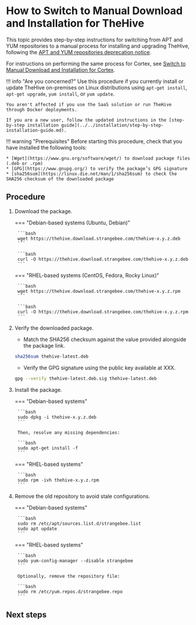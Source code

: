 # How to Switch to Manual Download and Installation for TheHive

This topic provides step-by-step instructions for switching from APT and YUM repositories to a manual process for installing and upgrading TheHive, following the [APT and YUM repositories deprecation notice](apt-yum-deprecation-notice.md).

For instructions on performing the same process for Cortex, see [Switch to Manual Download and Installation for Cortex](../../../cortex/operations/switch-to-manual-download-installation-cortex.md).

!!! info "Are you concerned?"
    Use this procedure if you currently install or update TheHive on-premises on Linux distributions using `apt-get install`, `apt-get upgrade`, `yum install`, or `yum update`.

    You aren't affected if you use the SaaS solution or run TheHive through Docker deployments.

    If you are a new user, follow the updated instructions in the [step-by-step installation guide](../../installation/step-by-step-installation-guide.md).

!!! warning "Prerequisites"
    Before starting this procedure, check that you have installed the following tools:

    * [Wget](https://www.gnu.org/software/wget/) to download package files (.deb or .rpm)
    * [GPG](https://www.gnupg.org/) to verify the package’s GPG signature
    * [sha256sum](https://linux.die.net/man/1/sha256sum) to check the SHA256 checksum of the downloaded package

<h2>Procedure</h2>

1. Download the package.

    === "Debian-based systems (Ubuntu, Debian)"

        ```bash
        wget https://thehive.download.strangebee.com/thehive-x.y.z.deb
        ```

        ```bash
        curl -O https://thehive.download.strangebee.com/thehive-x.y.z.deb
        ```

    === "RHEL-based systems (CentOS, Fedora, Rocky Linux)"

        ```bash
        wget https://thehive.download.strangebee.com/thehive-x.y.z.rpm
        ```

        ```bash
        curl -O https://thehive.download.strangebee.com/thehive-x.y.z.rpm
        ```

2. Verify the downloaded package.

    * Match the SHA256 checksum against the value provided alongside the package link.

    ```bash
    sha256sum thehive-latest.deb
    ```

    * Verify the GPG signature using the public key available at XXX.

    ```bash
    gpg --verify thehive-latest.deb.sig thehive-latest.deb
    ```

3. Install the package.

    === "Debian-based systems"

        ```bash
        sudo dpkg -i thehive-x.y.z.deb
        ```

        Then, resolve any missing dependencies:

        ```bash
        sudo apt-get install -f
        ```

    === "RHEL-based systems"

        ```bash
        sudo rpm -ivh thehive-x.y.z.rpm
        ```

4. Remove the old repository to avoid stale configurations.

    === "Debian-based systems"

        ```bash
        sudo rm /etc/apt/sources.list.d/strangebee.list
        sudo apt update
        ```

    === "RHEL-based systems"

        ```bash
        sudo yum-config-manager --disable strangebee
        ```

        Optionally, remove the repository file:

        ```bash
        sudo rm /etc/yum.repos.d/strangebee.repo
        ```

<h2>Next steps</h2>